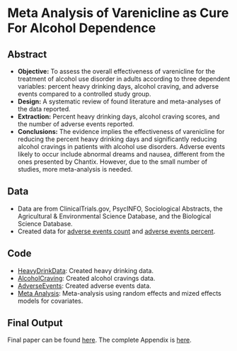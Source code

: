 # Meta Analysis of Varenicline as Cure For Alcohol Dependence

## Abstract
* **Objective:** To assess the overall effectiveness of varenicline for the treatment of alcohol use disorder in adults according to three dependent variables: percent heavy drinking days, alcohol craving, and adverse events compared to a controlled study group.
* **Design:** A systematic review of found literature and meta-analyses of the data reported.
* **Extraction:** Percent heavy drinking days, alcohol craving scores, and the number of adverse events reported.
* **Conclusions:** The evidence implies the effectiveness of varenicline for reducing the percent heavy drinking days and significantly reducing alcohol cravings in patients with alcohol use disorders. Adverse events likely to occur include abnormal dreams and nausea, different from the ones presented by Chantix. However, due to the small number of studies, more meta-analysis is needed.

## Data
* Data are from ClinicalTrials.gov, PsycINFO, Sociological Abstracts, the Agricultural & Environmental Science Database, and the Biological Science Database.
* Created data for [adverse events count](https://github.com/ridhika123/Meta-Analysis-of-Varenicline-on-Alcohol-Dependence/blob/main/Adverse%20Events%20(count)%20Data.xlsx) and [adverse events percent](https://github.com/ridhika123/Meta-Analysis-of-Varenicline-on-Alcohol-Dependence/blob/main/Adverse%20Events%20(%25)%20Data.xlsx). 

## Code
* [HeavyDrinkData](https://github.com/ridhika123/Meta-Analysis-of-Varenicline-on-Alcohol-Dependence/blob/main/HeavyDrinkData.R): Created heavy drinking data.
* [AlcoholCraving](https://github.com/ridhika123/Meta-Analysis-of-Varenicline-on-Alcohol-Dependence/blob/main/AlcoholCraving.R): Created alcohol cravings data.
* [AdverseEvents](https://github.com/ridhika123/Meta-Analysis-of-Varenicline-on-Alcohol-Dependence/blob/main/AdverseEvents.R): Created adverse events data.
* [Meta Analysis](https://github.com/ridhika123/Meta-Analysis-of-Varenicline-on-Alcohol-Dependence/blob/main/Meta%20Analysis.R): Meta-analysis using random effects and mized effects models for covariates.

## Final Output
Final paper can be found [here](https://github.com/ridhika123/Meta-Analysis-of-Varenicline-on-Alcohol-Dependence/blob/main/Applied%20Meta%20Analysis.pdf).
The complete Appendix is [here](https://github.com/ridhika123/Meta-Analysis-of-Varenicline-on-Alcohol-Dependence/blob/main/Applied%20Meta%20Analysis%20Appendix.pdf).
